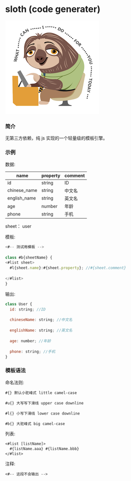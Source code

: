 # sloth (code generater)

![](./logo.png)

### 简介

无第三方依赖，纯 js 实现的一个轻量级的模板引擎。

### 示例

数据:

| name         | property | comment |
| ------------ | -------- | ------- |
| id           | string   | ID      |
| chinese_name | string   | 中文名  |
| english_name | string   | 英文名  |
| age          | number   | 年龄    |
| phone        | string   | 手机    |

sheet： user

模板:

```js
<#-- 测试用模板 -->

class #b{sheetName} {
<#list sheet>
  #l{sheet.name}:#{sheet.property}; //#{sheet.comment}

</#list>
}
```

输出:

```js
class User {
  id: string; //ID

  chineseName: string; //中文名

  englishName: string; //英文名

  age: number; //年龄

  phone: string; //手机
}
```

### 模板语法

命名法则:

```
#{} 默认小驼峰式 little camel-case

#u{} 大写写下滑线 upper case downline

#l{} 小写下滑线 lower case downline

#b{} 大驼峰式 big camel-case
```

列表:

```
<#list [listName]>
  #{listName.aaa} #{listName.bbb}
</#list>
```

注释:

```
<#-- 这段不会输出 -->
```

